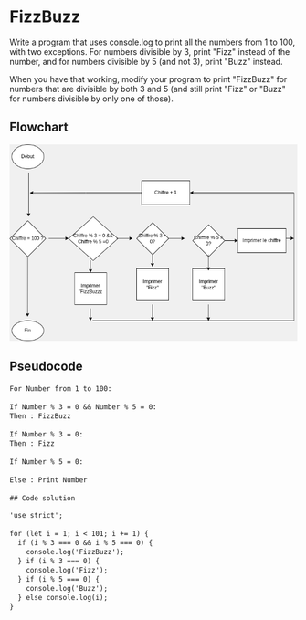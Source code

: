 # FizzBuzz

Write a program that uses console.log to print all the numbers from 1 to 100, with two exceptions. For numbers divisible by 3, print "Fizz" instead of the number, and for numbers divisible by 5 (and not 3), print "Buzz" instead.

When you have that working, modify your program to print "FizzBuzz" for numbers that are divisible by both 3 and 5 (and still print "Fizz" or "Buzz" for numbers divisible by only one of those).

## Flowchart    

![Flowchart](02%20(1).png)  

## Pseudocode   

```
For Number from 1 to 100: 

If Number % 3 = 0 && Number % 5 = 0: 
Then : FizzBuzz

If Number % 3 = 0: 
Then : Fizz

If Number % 5 = 0: 

Else : Print Number   

## Code solution   
```

```
'use strict';

for (let i = 1; i < 101; i += 1) {
  if (i % 3 === 0 && i % 5 === 0) {
    console.log('FizzBuzz');
  } if (i % 3 === 0) {
    console.log('Fizz');
  } if (i % 5 === 0) {
    console.log('Buzz');
  } else console.log(i);
}
```
